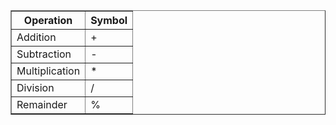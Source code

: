 
<table border="1">
  <tr>
    <th>Operation</th>
    <th>Symbol</th>
  </tr>
  <tr>
    <td>Addition</td>
    <td>+</td>
  </tr>
  <tr>
    <td>Subtraction</td>
    <td>-</td>
  </tr>
  <tr>
    <td>Multiplication</td>
    <td>*</td>
  </tr>
  <tr>
    <td>Division</td>
    <td>/</td>
  </tr>
  <tr>
    <td>Remainder</td>
    <td>%</td>
  </tr>
</table>
